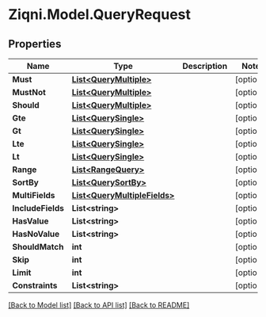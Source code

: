 
# Ziqni.Model.QueryRequest

## Properties

Name | Type | Description | Notes
------------ | ------------- | ------------- | -------------
**Must** | [**List&lt;QueryMultiple&gt;**](QueryMultiple.md) |  | [optional] 
**MustNot** | [**List&lt;QueryMultiple&gt;**](QueryMultiple.md) |  | [optional] 
**Should** | [**List&lt;QueryMultiple&gt;**](QueryMultiple.md) |  | [optional] 
**Gte** | [**List&lt;QuerySingle&gt;**](QuerySingle.md) |  | [optional] 
**Gt** | [**List&lt;QuerySingle&gt;**](QuerySingle.md) |  | [optional] 
**Lte** | [**List&lt;QuerySingle&gt;**](QuerySingle.md) |  | [optional] 
**Lt** | [**List&lt;QuerySingle&gt;**](QuerySingle.md) |  | [optional] 
**Range** | [**List&lt;RangeQuery&gt;**](RangeQuery.md) |  | [optional] 
**SortBy** | [**List&lt;QuerySortBy&gt;**](QuerySortBy.md) |  | [optional] 
**MultiFields** | [**List&lt;QueryMultipleFields&gt;**](QueryMultipleFields.md) |  | [optional] 
**IncludeFields** | **List&lt;string&gt;** |  | [optional] 
**HasValue** | **List&lt;string&gt;** |  | [optional] 
**HasNoValue** | **List&lt;string&gt;** |  | [optional] 
**ShouldMatch** | **int** |  | [optional] 
**Skip** | **int** |  | [optional] 
**Limit** | **int** |  | [optional] 
**Constraints** | **List&lt;string&gt;** |  | [optional] 

[[Back to Model list]](../README.md#documentation-for-models)
[[Back to API list]](../README.md#documentation-for-api-endpoints)
[[Back to README]](../README.md)

